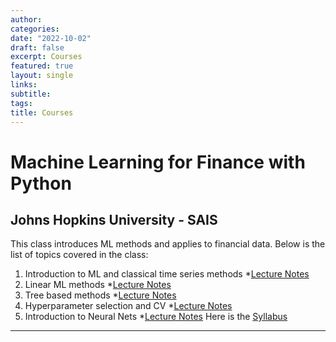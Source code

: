 ```yaml
---
author:
categories:
date: "2022-10-02"
draft: false
excerpt: Courses
featured: true
layout: single
links:
subtitle:
tags:
title: Courses
---
```


# Machine Learning for Finance with Python
## Johns Hopkins University - SAIS

This class introduces ML methods and applies to financial data. Below is the list of topics covered in the class:
1. Introduction to ML and classical time series methods
  *[Lecture Notes](https://www.yankikalfa.com/teaching/courses/lecture_1.pdf)
2. Linear ML methods
  *[Lecture Notes](https://www.yankikalfa.com/teaching/courses/lecture_2.pdf)
3. Tree based methods
  *[Lecture Notes](https://www.yankikalfa.com/teaching/courses/lecture_3.pdf)
4. Hyperparameter selection and CV
  *[Lecture Notes](https://www.yankikalfa.com/teaching/courses/lecture_4.pdf)
5. Introduction to Neural Nets
  *[Lecture Notes](https://www.yankikalfa.com/teaching/courses/lecture_5.pdf)
Here is the [Syllabus](https://www.yankikalfa.com/teaching/courses/syllabus_sais_mlfin.pdf)
---

